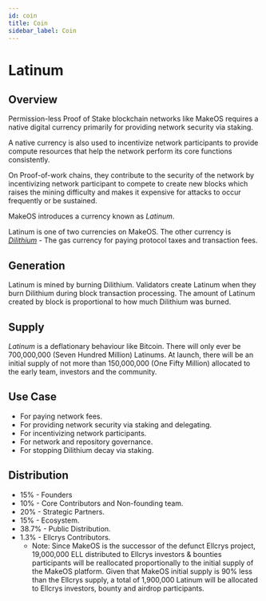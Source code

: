 ```yaml
---
id: coin
title: Coin
sidebar_label: Coin
---
```


# Latinum

## Overview

Permission-less Proof of Stake blockchain networks like MakeOS requires a native digital currency primarily for providing network security via staking.&#x20;

A native currency is also used to incentivize network participants to provide compute resources that help the network perform its core functions consistently.

On Proof-of-work chains, they contribute to the security of the network by incentivizing network participant to compete to create new blocks which raises the mining difficulty and makes it expensive for attacks to occur frequently or be sustained.

MakeOS introduces a currency known as _Latinum_.&#x20;

Latinum is one of two currencies on MakeOS. The other currency is [_Dilithium_](broken-reference) _-_ The gas currency for paying protocol taxes and transaction fees.

## Generation

Latinum is mined by burning Dilithium. Validators create Latinum when they burn Dilithium during block transaction processing. The amount of Latinum created by block is proportional to how much Dilithium was burned.&#x20;

## Supply

_Latinum_ is a deflationary behaviour like Bitcoin. There will only ever be 700,000,000 (Seven Hundred Million) Latinums. At launch, there will be an initial supply of not more than 150,000,000 (One Fifty Million) allocated to the early team, investors and the community.&#x20;

## Use Case

* For paying network fees.
* For providing network security via staking and delegating.
* For incentivizing network participants.
* For network and repository governance.
* For stopping Dilithium decay via staking.&#x20;

## Distribution

* 15% - Founders
* 10% - Core Contributors and Non-founding team.
* 20% - Strategic Partners.
* 15% - Ecosystem.
* 38.7% - Public Distribution.
* 1.3% - Ellcrys Contributors.
  * Note: Since MakeOS is the successor of the defunct Ellcrys project, 19,000,000 ELL distributed to Ellcrys investors & bounties participants will be reallocated proportionally to the initial supply of the MakeOS platform. Given that MakeOS initial supply is 90% less than the Ellcrys supply, a total of 1,900,000 Latinum will be allocated to Ellcrys investors, bounty and airdrop participants.&#x20;
